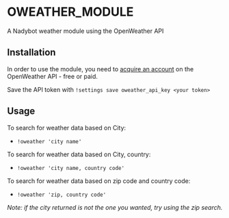 # OWEATHER_MODULE

A Nadybot weather module using the OpenWeather API

## Installation

In order to use the module, you need to [acquire an account](https://home.openweathermap.org/users/sign_up) on the OpenWeather API - free or paid.

Save the API token with `!settings save oweather_api_key <your token>`

## Usage

To search for weather data based on City:
* `!oweather 'city name'`

To search for weather data based on City, country:
* `!oweather 'city name, country code'`

To search for weather data based on zip code and country code:
* `!oweather 'zip, country code'`

*Note: if the city returned is not the one you wanted, try using the zip search.*
